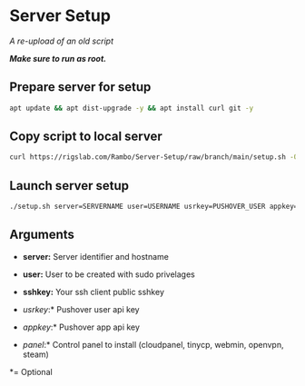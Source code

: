 # Server Setup
*A re-upload of an old script*

***Make sure to run as root.***

## Prepare server for setup

```bash
apt update && apt dist-upgrade -y && apt install curl git -y
```

## Copy script to local server

```bash
curl https://rigslab.com/Rambo/Server-Setup/raw/branch/main/setup.sh -O setup.sh && chmod +x setup.sh 
```

## Launch server setup

```bash
./setup.sh server=SERVERNAME user=USERNAME usrkey=PUSHOVER_USER appkey=PUSHOVER_APP sshkey=YOUR_CLIENT_SSH_KEY
```

## Arguments

- **server:** Server identifier and hostname

- **user:** User to be created with sudo privelages

- **sshkey:** Your ssh client public sshkey 

- *usrkey*:* Pushover user api key

- *appkey*:* Pushover app api key

- *panel*:* Control panel to install (cloudpanel, tinycp, webmin, openvpn, steam)

*= Optional